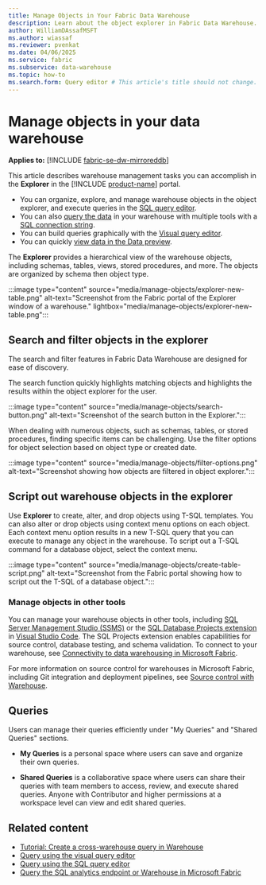 ```yaml
---
title: Manage Objects in Your Fabric Data Warehouse
description: Learn about the object explorer in Fabric Data Warehouse.
author: WilliamDAssafMSFT
ms.author: wiassaf
ms.reviewer: pvenkat
ms.date: 04/06/2025
ms.service: fabric
ms.subservice: data-warehouse
ms.topic: how-to
ms.search.form: Query editor # This article's title should not change. If so, contact engineering.
---
```

# Manage objects in your data warehouse

**Applies to:** [!INCLUDE [fabric-se-dw-mirroreddb](includes/applies-to-version/fabric-se-dw-mirroreddb.md)]

This article describes warehouse management tasks you can accomplish in the **Explorer** in the [!INCLUDE [product-name](../includes/product-name.md)] portal. 

- You can organize, explore, and manage warehouse objects in the object explorer, and execute queries in the [SQL query editor](sql-query-editor.md).
- You can also [query the data](query-warehouse.md) in your warehouse with multiple tools with a [SQL connection string](connectivity.md).
- You can build queries graphically with the [Visual query editor](visual-query-editor.md).
- You can quickly [view data in the Data preview](data-preview.md).

The **Explorer** provides a hierarchical view of the warehouse objects, including schemas, tables, views, stored procedures, and more. The objects are organized by schema then object type.

:::image type="content" source="media/manage-objects/explorer-new-table.png" alt-text="Screenshot from the Fabric portal of the Explorer window of a warehouse." lightbox="media/manage-objects/explorer-new-table.png":::

## Search and filter objects in the explorer

The search and filter features in Fabric Data Warehouse are designed for ease of discovery. 

The search function quickly highlights matching objects and highlights the results within the object explorer for the user.

:::image type="content" source="media/manage-objects/search-button.png" alt-text="Screenshot of the search button in the Explorer.":::

When dealing with numerous objects, such as schemas, tables, or stored procedures, finding specific items can be challenging. Use the filter options for object selection based on object type or created date.

:::image type="content" source="media/manage-objects/filter-options.png" alt-text="Screenshot showing how objects are filtered in object explorer.":::

## Script out warehouse objects in the explorer

Use **Explorer** to create, alter, and drop objects using T-SQL templates. You can also alter or drop objects using context menu options on each object. Each context menu option results in a new T-SQL query that you can execute to manage any object in the warehouse. To script out a T-SQL command for a database object, select the context menu.

:::image type="content" source="media/manage-objects/create-table-script.png" alt-text="Screenshot from the Fabric portal showing how to script out the T-SQL of a database object.":::

### Manage objects in other tools

You can manage your warehouse objects in other tools, including [SQL Server Management Studio (SSMS)](connectivity.md#get-started-with-sql-server-management-studio-ssms) or the [SQL Database Projects extension](/sql/azure-data-studio/extensions/sql-database-project-extension?view=fabric&preserve-view=true) in [Visual Studio Code](https://visualstudio.microsoft.com/downloads/). The SQL Projects extension enables capabilities for source control, database testing, and schema validation. To connect to your warehouse, see [Connectivity to data warehousing in Microsoft Fabric](connectivity.md).

For more information on source control for warehouses in Microsoft Fabric, including Git integration and deployment pipelines, see [Source control with Warehouse](source-control.md).

## Queries

Users can manage their queries efficiently under "My Queries" and "Shared Queries" sections.

- **My Queries** is a personal space where users can save and organize their own queries. 

- **Shared Queries** is a collaborative space where users can share their queries with team members to access, review, and execute shared queries. Anyone with Contributor and higher permissions at a workspace level can view and edit shared queries.

## Related content

- [Tutorial: Create a cross-warehouse query in Warehouse](tutorial-sql-cross-warehouse-query-editor.md)
- [Query using the visual query editor](visual-query-editor.md)
- [Query using the SQL query editor](sql-query-editor.md)
- [Query the SQL analytics endpoint or Warehouse in Microsoft Fabric](query-warehouse.md)